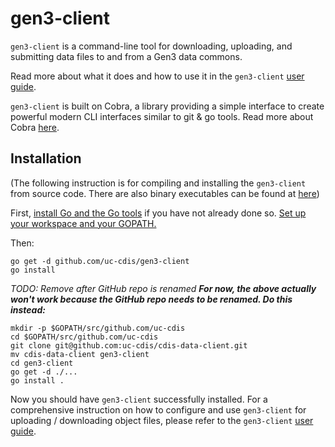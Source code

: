 # gen3-client
`gen3-client` is a command-line tool for downloading, uploading, and submitting data files to and from a Gen3 data commons. 

Read more about what it does and how to use it in the `gen3-client` [user guide](https://gen3.org/resources/user/gen3-client/).

`gen3-client` is built on Cobra, a library providing a simple interface to create powerful modern CLI interfaces similar to git & go tools. Read more about Cobra [here](https://github.com/spf13/cobra).


## Installation

(The following instruction is for compiling and installing the `gen3-client` from source code. There are also binary executables can be found at [here](https://github.com/uc-cdis/cdis-data-client/releases))

First, [install Go and the Go tools](https://golang.org/doc/install) if you have not already done so. [Set up your workspace and your GOPATH.](https://golang.org/doc/code.html)


Then: 
```
go get -d github.com/uc-cdis/gen3-client
go install
```


*TODO: Remove after GitHub repo is renamed*
**_For now, the above actually won't work because the GitHub repo needs to be renamed. Do this instead:_**

```
mkdir -p $GOPATH/src/github.com/uc-cdis
cd $GOPATH/src/github.com/uc-cdis
git clone git@github.com:uc-cdis/cdis-data-client.git
mv cdis-data-client gen3-client
cd gen3-client
go get -d ./...
go install .
```

Now you should have `gen3-client` successfully installed. For a comprehensive instruction on how to configure and use `gen3-client` for uploading / downloading object files, please refer to the `gen3-client` [user guide](https://gen3.org/resources/user/gen3-client/).